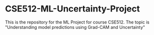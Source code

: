 # CSE512-ML-Uncertainty-Project
This is the repository for the ML Project for course CSE512. The topic is "Understanding model predictions using Grad-CAM and Uncertainty"
